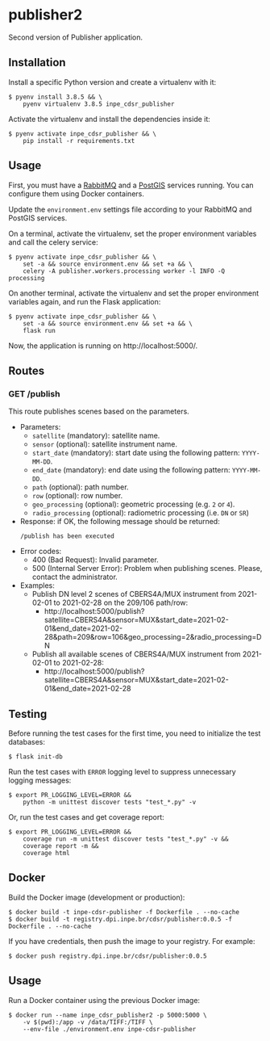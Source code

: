 # publisher2

Second version of Publisher application.


## Installation

Install a specific Python version and create a virtualenv with it:

```
$ pyenv install 3.8.5 && \
    pyenv virtualenv 3.8.5 inpe_cdsr_publisher
```

Activate the virtualenv and install the dependencies inside it:

```
$ pyenv activate inpe_cdsr_publisher && \
    pip install -r requirements.txt
```


## Usage

First, you must have a [RabbitMQ](https://hub.docker.com/_/rabbitmq) and a [PostGIS](https://hub.docker.com/r/kartoza/postgis) services running. You can configure them using Docker containers.

Update the `environment.env` settings file according to your RabbitMQ and PostGIS services.

On a terminal, activate the virtualenv, set the proper environment variables and call the celery service:

```
$ pyenv activate inpe_cdsr_publisher && \
    set -a && source environment.env && set +a && \
    celery -A publisher.workers.processing worker -l INFO -Q processing
```

On another terminal, activate the virtualenv and set the proper environment variables again, and run the Flask application:

```
$ pyenv activate inpe_cdsr_publisher && \
    set -a && source environment.env && set +a && \
    flask run
```

Now, the application is running on http://localhost:5000/.


## Routes

### GET /publish

This route publishes scenes based on the parameters.
- Parameters:
    - `satellite` (mandatory): satellite name.
    - `sensor` (optional): satellite instrument name.
    - `start_date` (mandatory): start date using the following pattern: `YYYY-MM-DD`.
    - `end_date` (mandatory): end date using the following pattern: `YYYY-MM-DD`.
    - `path` (optional): path number.
    - `row` (optional): row number.
    - `geo_processing` (optional): geometric processing (e.g. `2` or `4`).
    - `radio_processing` (optional): radiometric processing (i.e. `DN` or `SR`)
- Response: if OK, the following message should be returned:
    ```
    /publish has been executed
    ```
- Error codes:
    - 400 (Bad Request): Invalid parameter.
    - 500 (Internal Server Error): Problem when publishing scenes. Please, contact the administrator.
- Examples:
    - Publish DN level 2 scenes of CBERS4A/MUX instrument from 2021-02-01 to 2021-02-28 on the 209/106 path/row:
        - http://localhost:5000/publish?satellite=CBERS4A&sensor=MUX&start_date=2021-02-01&end_date=2021-02-28&path=209&row=106&geo_processing=2&radio_processing=DN
    - Publish all available scenes of CBERS4A/MUX instrument from 2021-02-01 to 2021-02-28:
        - http://localhost:5000/publish?satellite=CBERS4A&sensor=MUX&start_date=2021-02-01&end_date=2021-02-28


## Testing

Before running the test cases for the first time, you need to initialize the test databases:

```
$ flask init-db
```

Run the test cases with `ERROR` logging level to suppress unnecessary logging messages:

```
$ export PR_LOGGING_LEVEL=ERROR &&
    python -m unittest discover tests "test_*.py" -v
```

Or, run the test cases and get coverage report:

```
$ export PR_LOGGING_LEVEL=ERROR &&
    coverage run -m unittest discover tests "test_*.py" -v &&
    coverage report -m &&
    coverage html
```


## Docker

Build the Docker image (development or production):

```
$ docker build -t inpe-cdsr-publisher -f Dockerfile . --no-cache
$ docker build -t registry.dpi.inpe.br/cdsr/publisher:0.0.5 -f Dockerfile . --no-cache
```

If you have credentials, then push the image to your registry. For example:

```
$ docker push registry.dpi.inpe.br/cdsr/publisher:0.0.5
```


## Usage

Run a Docker container using the previous Docker image:

```
$ docker run --name inpe_cdsr_publisher2 -p 5000:5000 \
    -v $(pwd):/app -v /data/TIFF:/TIFF \
    --env-file ./environment.env inpe-cdsr-publisher
```
